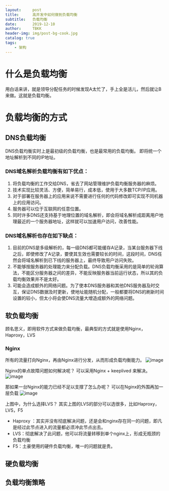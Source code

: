```yaml
---
layout:     post
title:      高并发中如何做到负载均衡
subtitle:   负载均衡
date:       2019-12-10
author:     TBKK
header-img: img/post-bg-cook.jpg
catalog: true
tags:
    - 架构
---
```



# 什么是负载均衡

用白话来讲，就是领导分配任务的时候发现A太忙了，手上全是活儿，然后就让B来做。这就是负载均衡。

# 负载均衡的方式

## DNS负载均衡

DNS负载均衡实时上是最初级的负载均衡，也是最常用的负载均衡。
即将统一个地址解析到不同的IP地址。
### DNS域名解析负载均衡有如下优点：
1. 将负载均衡的工作交给DNS，省去了网站管理维护负载均衡服务器的麻烦。
2. 技术实现比较灵活、方便，简单易行，成本低，使用于大多数TCP/IP应用。
3. 对于部署在服务器上的应用来说不需要进行任何的代码修改即可实现不同机器上的应用访问。
3. 服务器可以位于互联网的任意位置。
4. 同时许多DNS还支持基于地理位置的域名解析，即会将域名解析成距离用户地理最近的一个服务器地址，这样就可以加速用户访问，改善性能。
### DNS域名解析也存在如下缺点：
1. 目前的DNS是多级解析的，每一级DNS都可能缓存A记录，当某台服务器下线之后，即使修改了A记录，要使其生效也需要较长的时间，这段时间，DNS任然会将域名解析到已下线的服务器上，最终导致用户访问失败。
2. 不能够按服务器的处理能力来分配负载。DNS负载均衡采用的是简单的轮询算法，不能区分服务器之间的差异，不能反映服务器当前运行状态，所以其的负载均衡效果并不是太好。
3. 可能会造成额外的网络问题。为了使本DNS服务器和其他DNS服务器及时交互，保证DNS数据及时更新，使地址能随机分配，一般都要将DNS的刷新时间设置的较小，但太小将会使DNS流量大增造成额外的网络问题。
    
## 软负载均衡
顾名思义，即用软件方式来做负载均衡，最典型的方式就是使用Nginx，Haproxy，LVS
### Nginx
    
所有的流量打向Nginx，再由Nginx进行分发，从而形成负载均衡能力。
![image](http://www.qinxinfeng.com/img/others/nginx1.jpg)

Nginx的单点故障问题如何解决呢？
可以采用Nginx + keeplived 来解决。
![image](http://www.qinxinfeng.com/img/others/nginx-2.jpg)

那如果一台Nginx的能力已经不足以支撑了怎么办呢？
可以在Nginx的外围再加一层负载
![image](http://www.qinxinfeng.com/img/others/nginx-3.jpg)

上图中，为什么选择LVS？
其实上图的LVS的部分可以选很多，比如Haproxy，LVS，F5

* Haproxy ：其实并没有彻底解决问题，还是会和nginx存在同一的问题，即凡是经过此节点进入的流量都必须冲此节点出去。
* LVS：彻底解决了此问题，他可以将流量转移到单个nginx上，形成无瓶颈的负载均衡
* F5：土豪使用的硬件负载均衡，唯一的问题就是贵。

## 硬负载均衡



## 负载均衡策略





